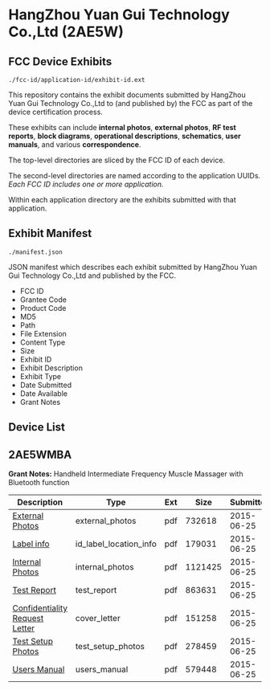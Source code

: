 # HangZhou Yuan Gui Technology Co.,Ltd (2AE5W)
## FCC Device Exhibits

```
./fcc-id/application-id/exhibit-id.ext
```

This repository contains the exhibit documents submitted by HangZhou Yuan Gui Technology Co.,Ltd to (and published by) the FCC as part of the device certification process.

These exhibits can include **internal photos**, **external photos**, **RF test reports**, **block diagrams**, **operational descriptions**, **schematics**, **user manuals**, and various **correspondence**.

The top-level directories are sliced by the FCC ID of each device.

The second-level directories are named according to the application UUIDs. *Each FCC ID includes one or more application.*

Within each application directory are the exhibits submitted with that application. 

## Exhibit Manifest

```
./manifest.json
```

JSON manifest which describes each exhibit submitted by HangZhou Yuan Gui Technology Co.,Ltd and published by the FCC.

- FCC ID
- Grantee Code
- Product Code
- MD5
- Path
- File Extension
- Content Type
- Size
- Exhibit ID
- Exhibit Description
- Exhibit Type
- Date Submitted
- Date Available
- Grant Notes

## Device List
## 2AE5WMBA
**Grant Notes:** Handheld Intermediate Frequency Muscle Massager with Bluetooth function

| Description | Type | Ext | Size | Submitted | Available |
| ----------- | ---- | --- | ---- | --------- | --------- |
| [External Photos](2AE5WMBA/b7fc3f33559355859f6caa5fa8861bb5/2657192.pdf) | external_photos | pdf | 732618 | 2015-06-25 | 2015-06-25 |
| [Label info](2AE5WMBA/b7fc3f33559355859f6caa5fa8861bb5/2657194.pdf) | id_label_location_info | pdf | 179031 | 2015-06-25 | 2015-06-25 |
| [Internal Photos](2AE5WMBA/b7fc3f33559355859f6caa5fa8861bb5/2657193.pdf) | internal_photos | pdf | 1121425 | 2015-06-25 | 2015-06-25 |
| [Test Report](2AE5WMBA/b7fc3f33559355859f6caa5fa8861bb5/2657196.pdf) | test_report | pdf | 863631 | 2015-06-25 | 2015-06-25 |
| [Confidentiality Request Letter](2AE5WMBA/b7fc3f33559355859f6caa5fa8861bb5/2657191.pdf) | cover_letter | pdf | 151258 | 2015-06-25 | 2015-06-25 |
| [Test Setup Photos](2AE5WMBA/b7fc3f33559355859f6caa5fa8861bb5/2657195.pdf) | test_setup_photos | pdf | 278459 | 2015-06-25 | 2015-06-25 |
| [Users Manual](2AE5WMBA/b7fc3f33559355859f6caa5fa8861bb5/2657197.pdf) | users_manual | pdf | 579448 | 2015-06-25 | 2015-06-25 |
